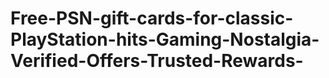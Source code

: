 # Free-PSN-gift-cards-for-classic-PlayStation-hits-Gaming-Nostalgia-Verified-Offers-Trusted-Rewards-